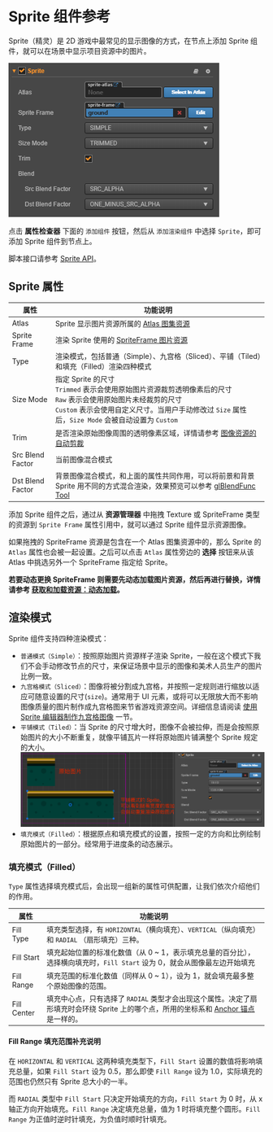 # Sprite 组件参考

Sprite（精灵）是 2D 游戏中最常见的显示图像的方式，在节点上添加 Sprite 组件，就可以在场景中显示项目资源中的图片。

![add sprite](sprite/sprite_component.png)

点击 **属性检查器** 下面的 `添加组件` 按钮，然后从 `添加渲染组件` 中选择 `Sprite`，即可添加 Sprite 组件到节点上。

脚本接口请参考 [Sprite API](../../../api/zh/classes/Sprite.html)。

## Sprite 属性

| 属性 |   功能说明
| -------------- | ----------- |
| Atlas | Sprite 显示图片资源所属的 [Atlas 图集资源](../asset-workflow/atlas.md)
| Sprite Frame | 渲染 Sprite 使用的 [SpriteFrame 图片资源](../asset-workflow/sprite.md)
| Type | 渲染模式，包括普通（Simple）、九宫格（Sliced）、平铺（Tiled）和填充（Filled）渲染四种模式
| Size Mode | 指定 Sprite 的尺寸<br>`Trimmed` 表示会使用原始图片资源裁剪透明像素后的尺寸<br>`Raw` 表示会使用原始图片未经裁剪的尺寸<br> `Custom` 表示会使用自定义尺寸。当用户手动修改过 `Size` 属性后，`Size Mode` 会被自动设置为 `Custom`
| Trim | 是否渲染原始图像周围的透明像素区域，详情请参考 [图像资源的自动剪裁](../asset-workflow/trim.md)
| Src Blend Factor | 当前图像混合模式
| Dst Blend Factor | 背景图像混合模式，和上面的属性共同作用，可以将前景和背景 Sprite 用不同的方式混合渲染，效果预览可以参考 [glBlendFunc Tool](http://www.andersriggelsen.dk/glblendfunc.php)

添加 Sprite 组件之后，通过从 **资源管理器** 中拖拽 Texture 或 SpriteFrame 类型的资源到 `Sprite Frame` 属性引用中，就可以通过 Sprite 组件显示资源图像。

如果拖拽的 SpriteFrame 资源是包含在一个 Atlas 图集资源中的，那么 Sprite 的 `Atlas` 属性也会被一起设置。之后可以点击 `Atlas` 属性旁边的 **选择** 按钮来从该 Atlas 中挑选另外一个 SpriteFrame 指定给 Sprite。

**若要动态更换 SpriteFrame 则需要先动态加载图片资源，然后再进行替换，详情请参考 [获取和加载资源：动态加载](../scripting/load-assets.md#%E5%8A%A8%E6%80%81%E5%8A%A0%E8%BD%BD)。**

## 渲染模式

Sprite 组件支持四种渲染模式：

- `普通模式（Simple）`：按照原始图片资源样子渲染 Sprite，一般在这个模式下我们不会手动修改节点的尺寸，来保证场景中显示的图像和美术人员生产的图片比例一致。
- `九宫格模式（Sliced）`：图像将被分割成九宫格，并按照一定规则进行缩放以适应可随意设置的尺寸(`size`)。通常用于 UI 元素，或将可以无限放大而不影响图像质量的图片制作成九宫格图来节省游戏资源空间。详细信息请阅读 [使用 Sprite 编辑器制作九宫格图像](../ui/sliced-sprite.md#-) 一节。
- `平铺模式（Tiled）`：当 Sprite 的尺寸增大时，图像不会被拉伸，而是会按照原始图片的大小不断重复，就像平铺瓦片一样将原始图片铺满整个 Sprite 规定的大小。
  ![tiled](sprite/tiled.png)
- `填充模式（Filled）`：根据原点和填充模式的设置，按照一定的方向和比例绘制原始图片的一部分。经常用于进度条的动态展示。

### 填充模式（Filled）

`Type` 属性选择填充模式后，会出现一组新的属性可供配置，让我们依次介绍他们的作用。

| 属性 |   功能说明
| -------------- | ----------- |
| Fill Type | 填充类型选择，有 `HORIZONTAL`（横向填充）、`VERTICAL`（纵向填充）和 `RADIAL` （扇形填充）三种。
| Fill Start | 填充起始位置的标准化数值（从 0 ~ 1，表示填充总量的百分比），选择横向填充时，`Fill Start` 设为 0，就会从图像最左边开始填充
| Fill Range | 填充范围的标准化数值（同样从 0 ~ 1），设为 1，就会填充最多整个原始图像的范围。
| Fill Center | 填充中心点，只有选择了 `RADIAL` 类型才会出现这个属性。决定了扇形填充时会环绕 Sprite 上的哪个点，所用的坐标系和 [Anchor 锚点](../content-workflow/transform.md#-anchor-) 是一样的。

#### Fill Range 填充范围补充说明

在 `HORIZONTAL` 和 `VERTICAL` 这两种填充类型下，`Fill Start` 设置的数值将影响填充总量，如果 `Fill Start` 设为 0.5，那么即使 `Fill Range` 设为 1.0，实际填充的范围也仍然只有 Sprite 总大小的一半。

而 `RADIAL` 类型中 `Fill Start` 只决定开始填充的方向，`Fill Start` 为 0 时，从 x 轴正方向开始填充。`Fill Range` 决定填充总量，值为 1 时将填充整个圆形。`Fill Range` 为正值时逆时针填充，为负值时顺时针填充。
